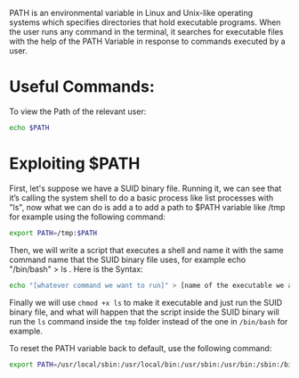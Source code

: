 
PATH is an environmental variable in Linux and Unix-like operating systems which specifies directories that hold executable programs. When the user runs any command in the terminal, it searches for executable files with the help of the PATH Variable in response to commands executed by a user.

# Useful Commands:

To view the Path of the relevant user:

```bash
echo $PATH
```

# Exploiting $PATH

First, let's suppose we have a SUID binary file. Running it, we can see that it’s calling the system shell to do a basic process like list processes with "ls", now what we can do is add a to add a path to $PATH variable like /tmp for example using the following command:

```bash
export PATH=/tmp:$PATH
```

Then, we will write a script that executes a shell and name it with the same command name that the SUID binary file uses, for example echo "/bin/bash" > ls . Here is the Syntax:

```bash
echo "[whatever command we want to run]" > [name of the executable we are imitating]
```

Finally we will use `chmod +x ls` to make it executable and just run the SUID binary file, and what will happen that the script inside the SUID binary will run the `ls` command inside the `tmp` folder instead of the one in `/bin/bash` for example.

To reset the PATH variable back to default, use the following command:

```bash
export PATH=/usr/local/sbin:/usr/local/bin:/usr/sbin:/usr/bin:/sbin:/bin:/usr//games:/usr/local/games:$PATH
```